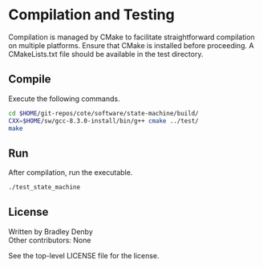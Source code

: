 # Compilation and Testing

Compilation is managed by CMake to facilitate straightforward compilation on
multiple platforms. Ensure that CMake is installed before proceeding. A
CMakeLists.txt file should be available in the test directory.

## Compile

Execute the following commands.

```bash
cd $HOME/git-repos/cote/software/state-machine/build/
CXX=$HOME/sw/gcc-8.3.0-install/bin/g++ cmake ../test/
make
```

## Run

After compilation, run the executable.

```bash
./test_state_machine
```

## License

Written by Bradley Denby  
Other contributors: None

See the top-level LICENSE file for the license.
